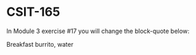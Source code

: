 # CSIT-165

In Module 3 exercise #17 you will change the block-quote below:

Breakfast burrito, water 
